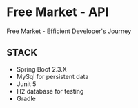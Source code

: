 # Free Market - API
Free Market - Efficient Developer's Journey
## STACK
 - Spring Boot 2.3.X
 - MySql for persistent data 
 - Junit 5
 - H2 database for testing
 - Gradle
